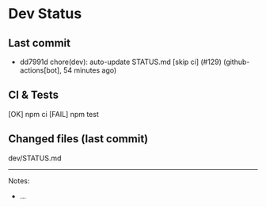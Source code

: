 # Dev Status

## Last commit
- dd7991d chore(dev): auto-update STATUS.md [skip ci] (#129) (github-actions[bot], 54 minutes ago)
## CI & Tests
[OK] npm ci
[FAIL] npm test

## Changed files (last commit)
dev/STATUS.md

---
Notes:
- ...
